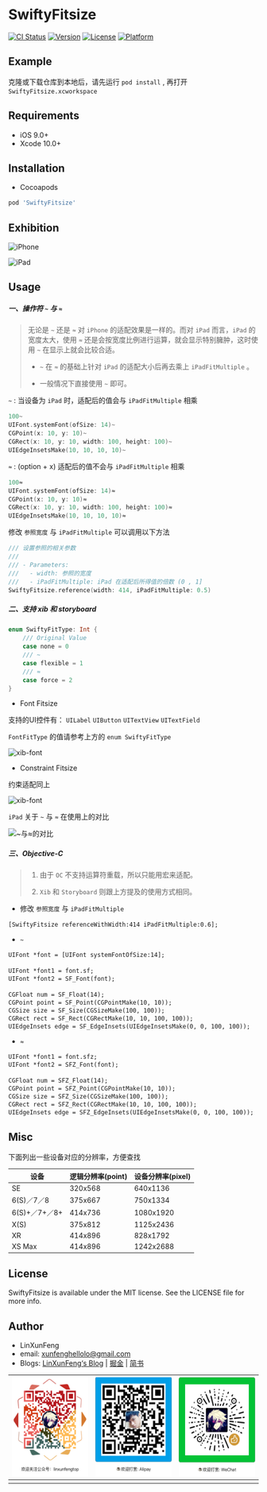 # SwiftyFitsize

[![CI Status](https://img.shields.io/travis/LinXunFeng/SwiftyFitsize.svg?style=flat)](https://travis-ci.org/LinXunFeng/SwiftyFitsize)
[![Version](https://img.shields.io/cocoapods/v/SwiftyFitsize.svg?style=flat)](https://cocoapods.org/pods/SwiftyFitsize)
[![License](https://img.shields.io/cocoapods/l/SwiftyFitsize.svg?style=flat)](https://cocoapods.org/pods/SwiftyFitsize)
[![Platform](https://img.shields.io/cocoapods/p/SwiftyFitsize.svg?style=flat)](https://cocoapods.org/pods/SwiftyFitsize)

## Example

克隆或下载仓库到本地后，请先运行 `pod install` , 再打开 `SwiftyFitsize.xcworkspace`

## Requirements

- iOS 9.0+
- Xcode 10.0+

## Installation

- Cocoapods

```ruby
pod 'SwiftyFitsize'
```



## Exhibition

![iPhone](https://github.com/LinXunFeng/SwiftyFitsize/raw/master/Screenshots/exhibition.png)



![iPad](./Screenshots/ipad.png)



## Usage

##### 一、操作符 `~` 与 `≈`

> 无论是 `~` 还是 `≈` 对 `iPhone` 的适配效果是一样的。而对 `iPad` 而言，`iPad` 的宽度太大，使用 `≈` 还是会按宽度比例进行运算，就会显示特别臃肿，这时使用 `~` 在显示上就会比较合适。
>
> - `~` 在  `≈` 的基础上针对 `iPad` 的适配大小后再去乘上 `iPadFitMultiple` 。
>
> - 一般情况下直接使用 `~` 即可。



`~` : 当设备为 `iPad` 时，适配后的值会与 `iPadFitMultiple` 相乘

```swift
100~
UIFont.systemFont(ofSize: 14)~
CGPoint(x: 10, y: 10)~
CGRect(x: 10, y: 10, width: 100, height: 100)~
UIEdgeInsetsMake(10, 10, 10, 10)~
```



`≈` :  (option + x)  适配后的值不会与 `iPadFitMultiple` 相乘

```swift
100≈
UIFont.systemFont(ofSize: 14)≈
CGPoint(x: 10, y: 10)≈
CGRect(x: 10, y: 10, width: 100, height: 100)≈
UIEdgeInsetsMake(10, 10, 10, 10)≈
```



修改 `参照宽度` 与 `iPadFitMultiple`  可以调用以下方法

```swift
/// 设置参照的相关参数
///
/// - Parameters:
///   - width: 参照的宽度
///   - iPadFitMultiple: iPad 在适配后所得值的倍数 (0 , 1]
SwiftyFitsize.reference(width: 414, iPadFitMultiple: 0.5)
```



##### 二、支持 xib 和 storyboard

```swift
enum SwiftyFitType: Int {
    /// Original Value
    case none = 0
    /// ~
    case flexible = 1
    /// ≈
    case force = 2
}
```

- Font Fitsize

支持的UI控件有： `UILabel` `UIButton` `UITextView` `UITextField`

`FontFitType` 的值请参考上方的 `enum SwiftyFitType`

![xib-font](./Screenshots/xib-font.png)



- Constraint Fitsize

约束适配同上

![xib-font](./Screenshots/xib-constraint.png)



`iPad` 关于 `~` 与 `≈`  在使用上的对比

![~与≈的对比](./Screenshots/flexible-force.jpg)



##### 三、Objective-C

> 1. 由于 `OC` 不支持运算符重载，所以只能用宏来适配。
>
> 2. `Xib` 和  `Storyboard`  则跟上方提及的使用方式相同。



- 修改 `参照宽度` 与 `iPadFitMultiple`  

```objc
[SwiftyFitsize referenceWithWidth:414 iPadFitMultiple:0.6];
```

- `~`

```objc
UIFont *font = [UIFont systemFontOfSize:14];

UIFont *font1 = font.sf;
UIFont *font2 = SF_Font(font);

CGFloat num = SF_Float(14);
CGPoint point = SF_Point(CGPointMake(10, 10));
CGSize size = SF_Size(CGSizeMake(100, 100));
CGRect rect = SF_Rect(CGRectMake(10, 10, 100, 100));
UIEdgeInsets edge = SF_EdgeInsets(UIEdgeInsetsMake(0, 0, 100, 100));

```

- `≈`

```objc
UIFont *font1 = font.sfz;
UIFont *font2 = SFZ_Font(font);

CGFloat num = SFZ_Float(14);
CGPoint point = SFZ_Point(CGPointMake(10, 10));
CGSize size = SFZ_Size(CGSizeMake(100, 100));
CGRect rect = SFZ_Rect(CGRectMake(10, 10, 100, 100));
UIEdgeInsets edge = SFZ_EdgeInsets(UIEdgeInsetsMake(0, 0, 100, 100));
```



## Misc

下面列出一些设备对应的分辨率，方便查找

| 设备          | 逻辑分辨率(point) | 设备分辨率(pixel) |
| ------------- | ----------------- | ----------------- |
| SE            | 320x568           | 640x1136          |
| 6(S)／7／8    | 375x667           | 750x1334          |
| 6(S)+／7+／8+ | 414x736           | 1080x1920         |
| X(S)          | 375x812           | 1125x2436         |
| XR            | 414x896           | 828x1792          |
| XS Max        | 414x896           | 1242x2688         |



## License

SwiftyFitsize is available under the MIT license. See the LICENSE file for more info.



## Author

- LinXunFeng
- email: [xunfenghellolo@gmail.com](mailto:xunfenghellolo@gmail.com)
- Blogs:  [LinXunFeng‘s Blog](http://linxunfeng.top/)  | [掘金](https://juejin.im/user/58f8065e61ff4b006646c72d/posts) | [简书](https://www.jianshu.com/u/31e85e7a22a2)



| <img src="https://github.com/LinXunFeng/site/raw/master/source/images/others/wx/wxQR_tip.png" style="width:200px;height:200px;"></img> | <img src="https://github.com/LinXunFeng/site/raw/master/source/images/others/pay/alipay_tip.png" style="width:200px;height:200px;"></img> | <img src="https://github.com/LinXunFeng/site/raw/master/source/images/others/pay/wechat_tip.png" style="width:200px;height:200px;"></img> |
| :----------------------------------------------------------: | :----------------------------------------------------------: | :----------------------------------------------------------: |
|                                                              |                                                              |                                                              |

